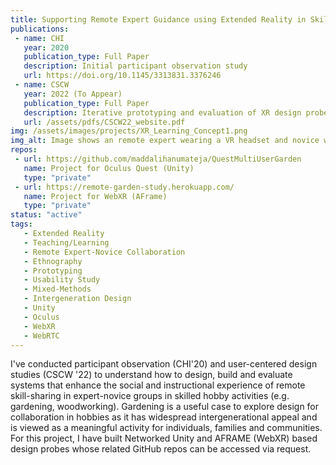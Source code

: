 ```yaml
---
title: Supporting Remote Expert Guidance using Extended Reality in Skilled Hobbies
publications:
 - name: CHI
   year: 2020
   publication_type: Full Paper
   description: Initial participant observation study
   url: https://doi.org/10.1145/3313831.3376246
 - name: CSCW
   year: 2022 (To Appear)
   publication_type: Full Paper
   description: Iterative prototyping and evaluation of XR design probes
   url: /assets/pdfs/CSCW22_website.pdf
img: /assets/images/projects/XR_Learning_Concept1.png
img_alt: Image shows an remote expert wearing a VR headset and novice wearing an AR heaset. The expert is able to see the first-person-view of the novice. The expert and novice are talking to each other about how to use a tool (pruning shears in this image).
repos: 
 - url: https://github.com/maddalihanumateja/QuestMultiUserGarden
   name: Project for Oculus Quest (Unity)
   type: "private"
 - url: https://remote-garden-study.herokuapp.com/
   name: Project for WebXR (AFrame)
   type: "private"
status: "active"
tags:
   - Extended Reality
   - Teaching/Learning
   - Remote Expert-Novice Collaboration
   - Ethnography
   - Prototyping
   - Usability Study
   - Mixed-Methods
   - Intergeneration Design
   - Unity
   - Oculus
   - WebXR
   - WebRTC
---
```

I've conducted participant observation (CHI'20) and user-centered design studies (CSCW '22) to understand how to design, build and evaluate systems that enhance the social and instructional experience of remote skill-sharing in expert-novice groups in skilled hobby activities (e.g. gardening, woodworking). Gardening is a useful case to explore design for collaboration in hobbies as it has widespread intergenerational appeal and is viewed as a meaningful activity for individuals, families and communities. For this project, I have built Networked Unity and AFRAME (WebXR) based design probes whose related GitHub repos can be accessed via request.